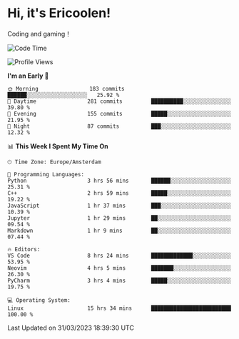 # Hi, it's Ericoolen!
Coding and gaming！

<!--START_SECTION:waka-->
![Code Time](http://img.shields.io/badge/Code%20Time-729%20hrs%205%20mins-blue)

![Profile Views](http://img.shields.io/badge/Profile%20Views-36-blue)

**I'm an Early 🐤** 

```text
🌞 Morning                183 commits         ██████░░░░░░░░░░░░░░░░░░░   25.92 % 
🌆 Daytime                281 commits         ██████████░░░░░░░░░░░░░░░   39.80 % 
🌃 Evening                155 commits         █████░░░░░░░░░░░░░░░░░░░░   21.95 % 
🌙 Night                  87 commits          ███░░░░░░░░░░░░░░░░░░░░░░   12.32 % 
```


📊 **This Week I Spent My Time On** 

```text
🕑︎ Time Zone: Europe/Amsterdam

💬 Programming Languages: 
Python                   3 hrs 56 mins       ██████░░░░░░░░░░░░░░░░░░░   25.31 % 
C++                      2 hrs 59 mins       █████░░░░░░░░░░░░░░░░░░░░   19.22 % 
JavaScript               1 hr 37 mins        ███░░░░░░░░░░░░░░░░░░░░░░   10.39 % 
Jupyter                  1 hr 29 mins        ██░░░░░░░░░░░░░░░░░░░░░░░   09.54 % 
Markdown                 1 hr 9 mins         ██░░░░░░░░░░░░░░░░░░░░░░░   07.44 % 

🔥 Editors: 
VS Code                  8 hrs 24 mins       █████████████░░░░░░░░░░░░   53.95 % 
Neovim                   4 hrs 5 mins        ███████░░░░░░░░░░░░░░░░░░   26.30 % 
PyCharm                  3 hrs 4 mins        █████░░░░░░░░░░░░░░░░░░░░   19.75 % 

💻 Operating System: 
Linux                    15 hrs 34 mins      █████████████████████████   100.00 % 
```


 Last Updated on 31/03/2023 18:39:30 UTC
<!--END_SECTION:waka-->

